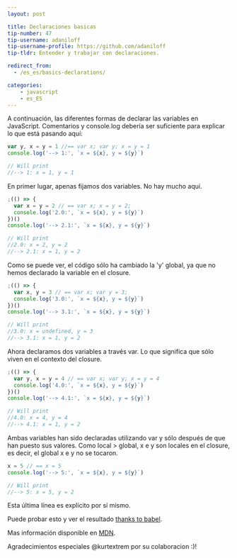 ```yaml
---
layout: post

title: Declaraciones basicas
tip-number: 47
tip-username: adaniloff 
tip-username-profile: https://github.com/adaniloff
tip-tldr: Entender y trabajar con declaraciones.

redirect_from:
  - /es_es/basics-declarations/

categories:
    - javascript
    - es_ES
---
```


A continuación, las diferentes formas de declarar las variables en JavaScript. 
Comentarios y console.log debería ser suficiente para explicar lo que está pasando aquí:

```js
var y, x = y = 1 //== var x; var y; x = y = 1
console.log('--> 1:', `x = ${x}, y = ${y}`)

// Will print
//--> 1: x = 1, y = 1
```

En primer lugar, apenas fijamos dos variables. No hay mucho aquí.

```js
;(() => { 
  var x = y = 2 // == var x; x = y = 2;
  console.log('2.0:', `x = ${x}, y = ${y}`)
})()
console.log('--> 2.1:', `x = ${x}, y = ${y}`)

// Will print
//2.0: x = 2, y = 2
//--> 2.1: x = 1, y = 2
```

Como se puede ver, el código sólo ha cambiado la 'y' global, ya que no hemos declarado la variable en el closure.

```js
;(() => { 
  var x, y = 3 // == var x; var y = 3;
  console.log('3.0:', `x = ${x}, y = ${y}`)
})()
console.log('--> 3.1:', `x = ${x}, y = ${y}`)

// Will print
//3.0: x = undefined, y = 3
//--> 3.1: x = 1, y = 2
```

Ahora declaramos dos variables a través var. Lo que significa que sólo viven en el contexto del closure.

```js
;(() => { 
  var y, x = y = 4 // == var x; var y; x = y = 4
  console.log('4.0:', `x = ${x}, y = ${y}`)
})()
console.log('--> 4.1:', `x = ${x}, y = ${y}`)

// Will print
//4.0: x = 4, y = 4
//--> 4.1: x = 1, y = 2
```

Ambas variables han sido declaradas utilizando var y sólo después de que han puesto sus valores. Como local > global, x e y son locales en el closure, es decir, el global x e y no se tocaron.

```js
x = 5 // == x = 5
console.log('--> 5:', `x = ${x}, y = ${y}`)

// Will print
//--> 5: x = 5, y = 2
```

Esta última línea es explícito por sí mismo.

Puede probar esto y ver el resultado [thanks to babel](https://babeljs.io/repl/#?experimental=false&evaluate=true&loose=false&spec=false&code=var%20y%2C%20x%20%3D%20y%20%3D%201%20%2F%2F%3D%3D%20var%20x%3B%20var%20y%3B%20x%20%3D%20y%20%3D%201%0Aconsole.log('--%3E%201%3A'%2C%20%60x%20%3D%20%24%7Bx%7D%2C%20y%20%3D%20%24%7By%7D%60)%0A%0A%2F%2F%20Will%20print%0A%2F%2F--%3E%201%3A%20x%20%3D%201%2C%20y%20%3D%201%0A%0A%3B(()%20%3D%3E%20%7B%20%0A%20%20var%20x%20%3D%20y%20%3D%202%20%2F%2F%20%3D%3D%20var%20x%3B%20y%20%3D%202%3B%0A%20%20console.log('2.0%3A'%2C%20%60x%20%3D%20%24%7Bx%7D%2C%20y%20%3D%20%24%7By%7D%60)%0A%7D)()%0Aconsole.log('--%3E%202.1%3A'%2C%20%60x%20%3D%20%24%7Bx%7D%2C%20y%20%3D%20%24%7By%7D%60)%0A%0A%2F%2F%20Will%20print%0A%2F%2F2.0%3A%20x%20%3D%202%2C%20y%20%3D%202%0A%2F%2F--%3E%202.1%3A%20x%20%3D%201%2C%20y%20%3D%202%0A%0A%3B(()%20%3D%3E%20%7B%20%0A%20%20var%20x%2C%20y%20%3D%203%20%2F%2F%20%3D%3D%20var%20x%3B%20var%20y%20%3D%203%3B%0A%20%20console.log('3.0%3A'%2C%20%60x%20%3D%20%24%7Bx%7D%2C%20y%20%3D%20%24%7By%7D%60)%0A%7D)()%0Aconsole.log('--%3E%203.1%3A'%2C%20%60x%20%3D%20%24%7Bx%7D%2C%20y%20%3D%20%24%7By%7D%60)%0A%0A%2F%2F%20Will%20print%0A%2F%2F3.0%3A%20x%20%3D%20undefined%2C%20y%20%3D%203%0A%2F%2F--%3E%203.1%3A%20x%20%3D%201%2C%20y%20%3D%202%0A%0A%3B(()%20%3D%3E%20%7B%20%0A%20%20var%20y%2C%20x%20%3D%20y%20%3D%204%20%2F%2F%20%3D%3D%20var%20x%3B%20var%20y%3B%20x%20%3D%20y%20%3D%203%0A%20%20console.log('4.0%3A'%2C%20%60x%20%3D%20%24%7Bx%7D%2C%20y%20%3D%20%24%7By%7D%60)%0A%7D)()%0Aconsole.log('--%3E%204.1%3A'%2C%20%60x%20%3D%20%24%7Bx%7D%2C%20y%20%3D%20%24%7By%7D%60)%0A%0A%2F%2F%20Will%20print%0A%2F%2F4.0%3A%20x%20%3D%204%2C%20y%20%3D%204%0A%2F%2F--%3E%204.1%3A%20x%20%3D%201%2C%20y%20%3D%202%0A%0Ax%20%3D%205%20%2F%2F%20%3D%3D%20x%20%3D%205%0Aconsole.log('--%3E%205%3A'%2C%20%60x%20%3D%20%24%7Bx%7D%2C%20y%20%3D%20%24%7By%7D%60)%0A%0A%2F%2F%20Will%20print%0A%2F%2F--%3E%205%3A%20x%20%3D%205%2C%20y%20%3D%202).

Mas información disponible en [MDN](https://developer.mozilla.org/en-US/docs/Web/JavaScript/Reference/Statements/var).

Agradecimientos especiales @kurtextrem por su colaboracion :)!
